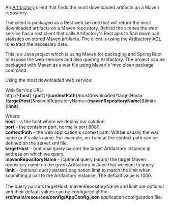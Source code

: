 An <a href="https://jfrog.com/artifactory/" rel="nofollow">Artifactory</a> client that finds the most downloaded artifacts on a Maven repository.

The client is packaged as a Rest web service that will return the most downloaded artifacts on a Maven repository. 
Behind the scenes the web service has a rest client that calls Artifactory's Rest apis to find download statistics on stored Maven artifacts. The client is using the <a href="https://www.jfrog.com/confluence/display/RTF/Artifactory+Query+Language" rel="nofollow">Artifactory AQL</a> to extract the necessary data.

This is a Java project which is using Maven for packaging and Spring Boot to expose the web services and also quering Artifactory. The project can be packaged with Maven as a war file using Maven's 'mvn clean package' command.

Using the most downloaded web service:

Web Service URL:</br>
http://{<b>host</b>}:{<b>port</b>}/{<b>contextPath</b>}/mostdownloaded?targetHost={<b>targetHost</b>}&mavenRepositoryName={<b>mavenRepositoryName</b>}&limit={<b>limit</b>}

Where:</br>
<b>host</b> - is the host where we deploy our solution.</br>
<b>port</b> - the container port, normally port 8080.</br>
<b>contextPath</b> - the web application's context path. Will be usually the war name or it's alias name. For example, on Tomcat the context path can be defined on the server.xml file.</br>
<b>targetHost</b> - (optional query param) the target Artifactory instance ip address on which we query.</br>
<b>mavenRepositoryName</b> - (optional query param) the target Maven repository name on the given Artifactory instace that we want to query.</br>
<b>limit</b> - (optional query param) pagination limit to match the limit when submitting a call to the Artifactory instance. The defualt value is 1000.</br></br>
The query params targetHost, mavenRepositoryName and limit are optional and their default values can be configured at the <b>src/main/resources/config/AppConfig.json</b> application configuration file.
